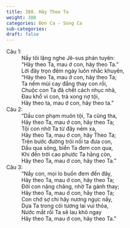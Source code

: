 ```yaml
---
title: 388. Hãy Theo Ta
weight: 388
categories: Đơn Ca - Song Ca
sub-categories: 
draft: false
---
```

<dl><dt>Câu 1:</dt><dd data-verse="1">Nầy tôi lặng nghe Jê-sus phán tuyên: <br/>“Hãy theo Ta, mau ớ con, hãy theo Ta.” <br/>Lời đây trọn đêm ngày luôn nhắc khuyên, <br/>“Hãy theo Ta, mau ớ con, hãy theo Ta; <br/>Ta nếm mùi cay đắng thay con rồi, <br/>Chuộc con Ta đã chết cách nhục nhã, <br/>Đau khổ vì con, trả xong nợ tội, <br/>Hãy theo ta, mau ớ con, hãy theo ta.” </dd><dt>Câu 2:</dt><dd data-verse="2">“Dầu con phạm muôn tội, Ta cũng tha, <br/>Hãy theo Ta, mau ớ con, hãy theo Ta; <br/>Tội con nhờ Ta từ đây ném xa, <br/>Hãy theo Ta, mau ớ con, hãy Theo Ta; <br/>Trên bước đường trôi nổi ta đưa con, <br/>Dầu qua sông, biển Ta đem con qua, <br/>Khi đến trời cao phước Ta hằng còn, <br/>Hãy theo Ta, mau ớ con, hãy theo Ta.” </dd><dt>Câu 3:</dt><dd data-verse="3">“Nầy con, mọi lo buồn đem đến đây, <br/>Hãy theo Ta, mau ớ con, hãy theo Ta; <br/>Đời con nặng chăng, nhờ Ta gánh thay; <br/>Hãy theo Ta, mau ớ con, hãy theo Ta; <br/>Con chớ sợ chi hãy nương ngực nầy, <br/>Dựa Ta trong cõi tương lai vui thỏa, <br/>Nước mắt rồi Ta sẽ lau khô ngay <br/>Hãy theo Ta, mau ớ con, hãy theo Ta.” </dd></dl>